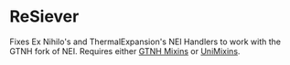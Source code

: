 # ReSiever
Fixes Ex Nihilo's and ThermalExpansion's NEI Handlers to work with the GTNH fork of NEI. Requires either [GTNH Mixins](https://github.com/GTNewHorizons/GTNHMixins) or [UniMixins](https://github.com/LegacyModdingMC/UniMixins).
